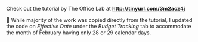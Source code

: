 Check out the tutorial by The Office Lab at **http://tinyurl.com/3m2acz4j**

📌 While majority of the work was copied directly from the tutorial, I updated the code on _Effective Date_ under the _Budget Tracking_ tab to accommodate the month of February having only 28 or 29 calendar days.
